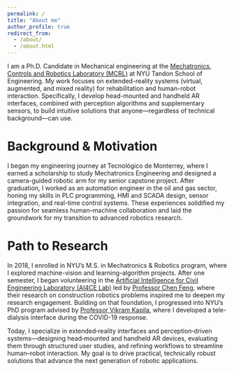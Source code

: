 ```yaml
---
permalink: /
title: "About me"
author_profile: true
redirect_from: 
  - /about/
  - /about.html
---
```


I am a Ph.D. Candidate in Mechanical engineering at the [Mechatronics, Controls and Robotics Laboratory (MCRL)](http://mechatronics.engineering.nyu.edu/) at NYU Tandon School of Engineering. My work focuses on extended-reality systems (virtual, augmented, and mixed reality) for rehabilitation and human-robot interaction. Specifically, I develop head-mounted and handheld AR interfaces, combined with perception algorithms and supplementary sensors, to build intuitive solutions that anyone—regardless of technical background—can use.

Background & Motivation
======
I began my engineering journey at Tecnológico de Monterrey, where I earned a scholarship to study Mechatronics Engineering and designed a camera-guided robotic arm for my senior capstone project. After graduation, I worked as an automation engineer in the oil and gas sector, honing my skills in PLC programming, HMI and SCADA design, sensor integration, and real-time control systems. These experiences solidified my passion for seamless human–machine collaboration and laid the groundwork for my transition to advanced robotics research.

Path to Research
======
In 2018, I enrolled in NYU’s M.S. in Mechatronics & Robotics program, where I explored machine-vision and learning-algorithm projects. After one semester, I began volunteering in the [Artificial Intelligence for Civil Engineering Laboratory (AI4CE Lab)](https://ai4ce.github.io/) led by [Professor Chen Feng](https://scholar.google.com/citations?user=YeG8ZM0AAAAJ&hl=en), where their research on construction robotics problems inspired me to deepen my research engagement.
Building on that foundation, I progressed into NYU’s PhD program advised by [Professor Vikram Kapila](https://scholar.google.com/citations?user=6PTJF28AAAAJ&hl=en&oi=ao), where I developed a tele-dialysis interface during the COVID-19 response. 

Today, I specialize in extended‐reality interfaces and perception‐driven systems—designing head‐mounted and handheld AR devices, evaluating them through structured user studies, and refining workflows to streamline human–robot interaction. My goal is to drive practical, technically robust solutions that advance the next generation of robotic applications.